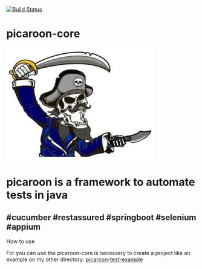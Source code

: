 [![Build Status](https://travis-ci.com/mpontoc/picaroon-core.svg?branch=main)](https://travis-ci.com/mpontoc/picaroon-core)
# picaroon-core
![picaroon image](https://github.com/mpontoc/picaroon-core/blob/main/picaroon.png)
<h1> picaroon is a framework to automate tests in java </h2>
<h2> #cucumber
#restassured
#springboot
#selenium
#appium </h2>

How to use

For you can use the picaroon-core is necessary to create a project like an example on my other directory:
[picaroon-test-example](https://github.com/mpontoc/picaroon-test-example)
